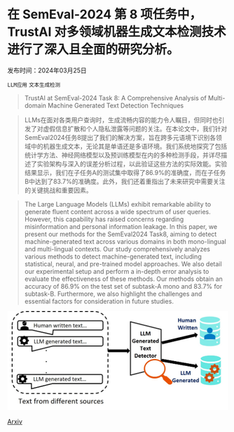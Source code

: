 # 在 SemEval-2024 第 8 项任务中，TrustAI 对多领域机器生成文本检测技术进行了深入且全面的研究分析。

发布时间：2024年03月25日

`LLM应用` `文本生成检测`

> TrustAI at SemEval-2024 Task 8: A Comprehensive Analysis of Multi-domain Machine Generated Text Detection Techniques

> LLMs在面对各类用户查询时，生成流畅内容的能力令人瞩目，但同时也引发了对虚假信息扩散和个人隐私泄露等问题的关注。在本论文中，我们针对SemEval2024任务8提出了我们的解决方案，旨在跨多元语境下识别各领域中的机器生成文本，无论其是单语还是多语环境。我们系统地探究了包括统计学方法、神经网络模型以及预训练模型在内的多种检测手段，并详尽描述了实验架构与深入的误差分析过程，以此验证这些方法的实际效能。实验结果显示，我们在子任务A的测试集中取得了86.9%的准确度，而在子任务B中达到了83.7%的准确度。此外，我们还着重指出了未来研究中需要关注的关键挑战和重要因素。

> The Large Language Models (LLMs) exhibit remarkable ability to generate fluent content across a wide spectrum of user queries. However, this capability has raised concerns regarding misinformation and personal information leakage. In this paper, we present our methods for the SemEval2024 Task8, aiming to detect machine-generated text across various domains in both mono-lingual and multi-lingual contexts. Our study comprehensively analyzes various methods to detect machine-generated text, including statistical, neural, and pre-trained model approaches. We also detail our experimental setup and perform a in-depth error analysis to evaluate the effectiveness of these methods. Our methods obtain an accuracy of 86.9\% on the test set of subtask-A mono and 83.7\% for subtask-B. Furthermore, we also highlight the challenges and essential factors for consideration in future studies.

![在 SemEval-2024 第 8 项任务中，TrustAI 对多领域机器生成文本检测技术进行了深入且全面的研究分析。](../../../paper_images/2403.16592/llm_detection4.png)

[Arxiv](https://arxiv.org/abs/2403.16592)